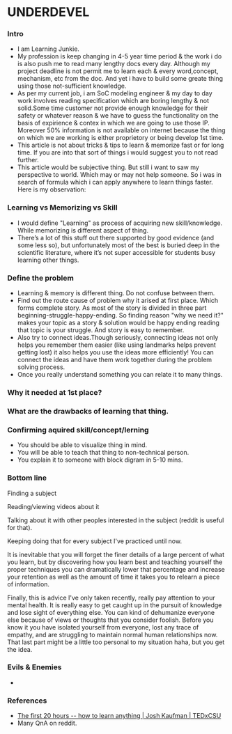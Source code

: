 # UNDERDEVEL
### Intro
- I am Learning Junkie.
- My profession is keep changing in 4-5  year time period & the work i do is also push me to read many lengthy docs every day. Although my project deadline is not permit me to learn each & every word,concept, mechanism, etc from the doc. And yet i have to build some greate thing using those not-sufficient knowledge.
- As per my current job, i am SoC modeling engineer & my day to day work involves reading specification which are boring lengthy & not solid.Some time customer not provide enough knowledge for their safety or whatever reason & we have to guess the functionality on the basis of expirience & contex in which we are going to use those IP. Moreover 50% information is not available on internet because the thing on which we are working is either proprietory or being develop 1st time.
- This article is not about tricks & tips to learn & memorize fast or for long time. If you are into that sort of things i would suggest you to not read further.
- This article would be subjective thing. But still i want to saw my perspective to world. Which may or may not help someone. So i was in search of formula which i can apply anywhere to learn things faster. Here is my observation:
### Learning vs Memorizing vs Skill
- I would define "Learning" as process of acquiring new skill/knowledge. While memorizing is different aspect of thing.
- There’s a lot of this stuff out there supported by good evidence (and some less so), but unfortunately most of the best is buried deep in the scientific literature, where it’s not super accessible for students busy learning other things.

### Define the problem
- Learning & memory is different thing. Do not confuse between them.
- Find out the route cause of problem why it arised at first place. Which forms complete story. As most of the story is divided in three part beginning-struggle-happy-ending. So finding reason "why we need it?" makes your topic as a story & solution would be happy ending reading that topic is your struggle. And story is easy to remember.
- Also try to connect ideas.Though seriously, connecting ideas not only helps you remember them easier (like using landmarks helps prevent getting lost) it also helps you use the ideas more efficiently! You can connect the ideas and have them work together during the problem solving process.
- Once you really understand something you can relate it to many things.

### Why it needed at 1st place?

### What are the drawbacks of learning that thing.

### Confirming aquired skill/concept/lerning
- You should be able to visualize thing in mind.
- You will be able to teach that thing to non-technical person.
- You explain it to someone with block digram in 5-10 mins.

### Bottom line
Finding a subject

Reading/viewing videos about it

Talking about it with other peoples interested in the subject (reddit is useful for that).

Keeping doing that for every subject I've practiced until now.

It is inevitable that you will forget the finer details of a large percent of what you learn, but by discovering how you learn best and teaching yourself the proper techniques you can dramatically lower that percentage and increase your retention as well as the amount of time it takes you to relearn a piece of information.

Finally, this is advice I've only taken recently, really pay attention to your mental health. It is really easy to get caught up in the pursuit of knowledge and lose sight of everything else. You can kind of dehumanize everyone else because of views or thoughts that you consider foolish. Before you know it you have isolated yourself from everyone, lost any trace of empathy, and are struggling to maintain normal human relationships now. That last part might be a little too personal to my situation haha, but you get the idea.

### Evils & Enemies
- 

### References
- [The first 20 hours -- how to learn anything | Josh Kaufman | TEDxCSU](https://www.youtube.com/watch?v=5MgBikgcWnY&index=4&list=WL)
- Many QnA on reddit.
